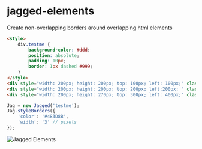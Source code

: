 jagged-elements
===============

Create non-overlapping borders around overlapping html elements

```html
<style>
    div.testme {
        background-color: #ddd;
        position: absolute;
        padding: 10px;
        border: 1px dashed #999;
    }
</style>
<div style="width: 200px; height: 200px; top: 100px; left: 100px;" class="testme">    div1    </div>
<div style="width: 200px; height: 200px; top: 200px; left:200px; " class="testme">    div2    </div>
<div style="width: 200px; height: 270px; top: 300px; left: 400px;" class="testme">    div3    </div>
```


```javascript
Jag = new Jagged('testme');
Jag.styleBorders({
    'color': '#483D8B',
    'width': '3' // pixels
});
```

![Jagged Elements](http://i.imgur.com/k6O8LxG.png)


